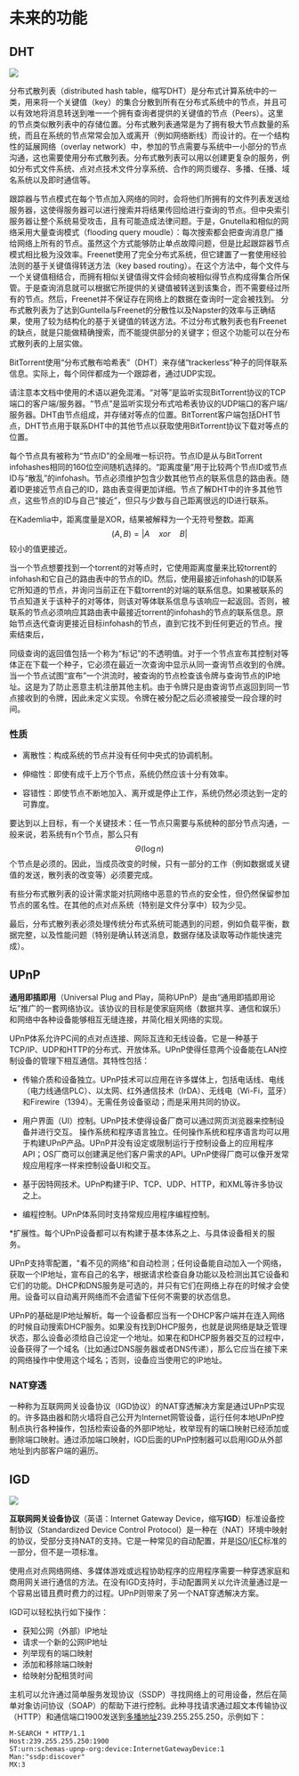 # 未来的功能

## DHT

![](https://upload.wikimedia.org/wikipedia/commons/thumb/9/98/DHT_en.svg/800px-DHT_en.svg.png)

分布式散列表（distributed hash table，缩写DHT）是分布式计算系统中的一类，用来将一个关键值（key）的集合分散到所有在分布式系统中的节点，并且可以有效地将消息转送到唯一一个拥有查询者提供的关键值的节点（Peers）。这里的节点类似散列表中的存储位置。分布式散列表通常是为了拥有极大节点数量的系统，而且在系统的节点常常会加入或离开（例如网络断线）而设计的。在一个结构性的延展网络（overlay network）中，参加的节点需要与系统中一小部分的节点沟通，这也需要使用分布式散列表。分布式散列表可以用以创建更复杂的服务，例如分布式文件系统、点对点技术文件分享系统、合作的网页缓存、多播、任播、域名系统以及即时通信等。

跟踪器与节点模式在每个节点加入网络的同时，会将他们所拥有的文件列表发送给服务器，这使得服务器可以进行搜索并将结果传回给进行查询的节点。但中央索引服务器让整个系统易受攻击，且有可能造成法律问题。于是，Gnutella和相似的网络采用大量查询模式（flooding query moudle）：每次搜索都会把查询消息广播给网络上所有的节点。虽然这个方式能够防止单点故障问题，但是比起跟踪器节点模式相比极为没效率。Freenet使用了完全分布式系统，但它建置了一套使用经验法则的基于关键值得转送方法（key based routing）。在这个方法中，每个文件与一个关键值相结合，而拥有相似关键值得文件会倾向被相似得节点构成得集合所保管。于是查询消息就可以根据它所提供的关键值被转送到该集合，而不需要经过所有的节点。然后，Freenet并不保证存在网络上的数据在查询时一定会被找到。
分布式散列表为了达到Guntella与Freenet的分散性以及Napster的效率与正确结果，使用了较为结构化的基于关键值的转送方法。不过分布式散列表也有Freenet的缺点，就是只能做精确搜索，而不能提供部分的关键字；但这个功能可以在分布式散列表的上层实做。

BitTorrent使用“分布式散布哈希表”（DHT）来存储“trackerless”种子的同伴联系信息。实际上，每个同伴都成为一个跟踪者，通过UDP实现。

请注意本文档中使用的术语以避免混淆。“对等”是监听实现BitTorrent协议的TCP端口的客户端/服务器。“节点”是监听实现分布式哈希表协议的UDP端口的客户端/服务器。DHT由节点组成，并存储对等点的位置。BitTorrent客户端包括DHT节点，DHT节点用于联系DHT中的其他节点以获取使用BitTorrent协议下载对等点的位置。

每个节点具有被称为“节点ID”的全局唯一标识符。节点ID是从与BitTorrent infohashes相同的160位空间随机选择的。“距离度量”用于比较两个节点ID或节点ID与“散乱”的infohash。节点必须维护包含少数其他节点的联系信息的路由表。随着ID更接近节点自己的ID，路由表变得更加详细。节点了解DHT中的许多其他节点，这些节点的ID与自己“接近”，但只与少数与自己距离很远的ID进行联系。

在Kademlia中，距离度量是XOR，结果被解释为一个无符号整数。距离$$ (A,B) = |A \quad xor \quad B | $$较小的值更接近。

当一个节点想要找到一个torrent的对等点时，它使用距离度量来比较torrent的infohash和它自己的路由表中的节点的ID。然后，使用最接近infohash的ID联系它所知道的节点，并询问当前正在下载torrent的对端的联系信息。如果被联系的节点知道关于该种子的对等体，则该对等体联系信息与该响应一起返回。否则，被联系的节点必须响应其路由表中最接近torrent的infohash的节点的联系信息。原始节点迭代查询更接近目标infohash的节点，直到它找不到任何更近的节点。搜索结束后，

同级查询的返回值包括一个称为“标记”的不透明值。对于一个节点宣布其控制对等体正在下载一个种子，它必须在最近一次查询中显示从同一查询节点收到的令牌。当一个节点试图“宣布”一个洪流时，被查询的节点检查该令牌与查询节点的IP地址。这是为了防止恶意主机注册其他主机。由于令牌只是由查询节点返回到同一节点接收到的令牌，因此未定义实现。令牌在被分配之后必须被接受一段合理的时间。

### 性质

*   离散性：构成系统的节点并没有任何中央式的协调机制。

*   伸缩性：即使有成千上万个节点，系统仍然应该十分有效率。

*   容错性：即使节点不断地加入、离开或是停止工作，系统仍然必须达到一定的可靠度。

要达到以上目标，有一个关键技术：任一节点只需要与系统种的部分节点沟通，一般来说，若系统有n个节点，那么只有$${\displaystyle \Theta (\log n)} $$ 个节点是必须的。因此，当成员改变的时候，只有一部分的工作（例如数据或关键值的发送，散列表的改变等）必须要完成。

有些分布式散列表的设计需求能对抗网络中恶意的节点的安全性，但仍然保留参加节点的匿名性。在其他的点对点系统（特别是文件分享中）较为少见。

最后，分布式散列表必须处理传统分布式系统可能遇到的问题，例如负载平衡，数据完整，以及性能问题（特别是确认转送消息，数据存储及读取等动作能快速完成）。



## UPnP

**通用即插即用**（Universal Plug and Play，简称UPnP）是由“通用即插即用论坛”推广的一套网络协议。该协议的目标是使家庭网络（数据共享、通信和娱乐）和网络中各种设备能够相互无缝连接，并简化相关网络的实现。

UPnP体系允许PC间的点对点连接、网际互连和无线设备。它是一种基于TCP/IP、UDP和HTTP的分布式、开放体系。UPnP使得任意两个设备能在LAN控制设备的管理下相互通信。其特性包括：

* 传输介质和设备独立。UPnP技术可以应用在许多媒体上，包括电话线、电线（电力线通信PLC）、以太网、红外通信技术（IrDA）、无线电（Wi-Fi，蓝牙）和Firewire（1394）。无需任务设备驱动；而是采用共同的协议。

* 用户界面（UI）控制。UPnP技术使得设备厂商可以通过网页浏览器来控制设备并进行交互。
  操作系统和程序语言独立。任何操作系统和程序语言均可以用于构建UPnP产品。UPnP并没有设定或限制运行于控制设备上的应用程序API；OS厂商可以创建满足他们客户需求的API。UPnP使得厂商可以像开发常规应用程序一样来控制设备UI和交互。

* 基于因特网技术。UPnP构建于IP、TCP、UDP、HTTP，和XML等许多协议之上。

* 编程控制。UPnP体系同时支持常规应用程序编程控制。

*扩展性。每个UPnP设备都可以有构建于基本体系之上、与具体设备相关的服务。

UPnP支持零配置，"看不见的网络"和自动检测；任何设备能自动加入一个网络，获取一个IP地址，宣布自己的名字，根据请求检查自身功能以及检测出其它设备和它们的功能。DHCP和DNS服务是可选的，并只有它们在网络上存在的时候才会使用。设备可以自动离开网络而不会遗留下任何不需要的状态信息。

UPnP的基础是IP地址解析。每一个设备都应当有一个DHCP客户端并在连入网络的时候自动搜索DHCP服务。如果没有找到DHCP服务，也就是说网络是缺乏管理状态，那么设备必须给自己设定一个地址。如果在和DHCP服务器交互的过程中，设备获得了一个域名（比如通过DNS服务器或者DNS传递），那么它应当在接下来的网络操作中使用这个域名；否则，设备应当使用它的IP地址。

### NAT穿透
一种称为互联网网关设备协议（IGD协议）的NAT穿透解决方案是通过UPnP实现的。许多路由器和防火墙将自己公开为Internet网管设备，运行任何本地UPnP控制点执行各种操作，包括检索设备的外部IP地址，枚举现有的端口映射已经添加或删除端口映射。通过添加端口映射，IGD后面的UPnP控制器可以启用IGD从外部地址到内部客户端的遍历。

## IGD

![](https://upload.wikimedia.org/wikipedia/commons/3/36/UPnP_discovery_phase.jpg)

**互联网网关设备协议**（英语：Internet Gateway Device，缩写**IGD**）标准设备控制协议（Standardized Device Control Protocol）是一种在（NAT）环境中映射的协议，受部分支持NAT的支持。它是一种常见的自动配置，并是[ISO](https://zh.wikipedia.org/wiki/%E5%9C%8B%E9%9A%9B%E6%A8%99%E6%BA%96%E5%8C%96%E7%B5%84%E7%B9%94)/[IEC](https://zh.wikipedia.org/wiki/%E5%9B%BD%E9%99%85%E7%94%B5%E5%B7%A5%E5%A7%94%E5%91%98%E4%BC%9A)标准的一部分，但不是一项标准。

使用点对点网络网络、多媒体游戏或远程协助程序的应用程序需要一种穿透家庭和商用网关进行通信的方法。在没有IGD支持时，手动配置网关以允许流量通过是一个容易出错且费时费力的过程。UPnP则带来了另一个NAT穿透解决方案。

IGD可以轻松执行如下操作：

-   获知公网（外部）IP地址
-   请求一个新的公网IP地址
-   列举现有的端口映射
-   添加和移除端口映射
-   给映射分配租赁时间

主机可以允许通过简单服务发现协议（SSDP）寻找网络上的可用设备，然后在简单对象访问协议（SOAP）的帮助下进行控制。此种寻找请求通过超文本传输协议（HTTP）和通信端口1900发送到[多播地址](https://zh.wikipedia.org/w/index.php?title=%E5%A4%9A%E6%92%AD%E5%9C%B0%E5%9D%80&action=edit&redlink=1)239.255.255.250，示例如下：

```
M-SEARCH * HTTP/1.1
Host:239.255.255.250:1900
ST:urn:schemas-upnp-org:device:InternetGatewayDevice:1
Man:"ssdp:discover"
MX:3
```

